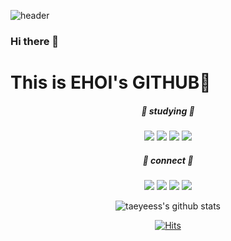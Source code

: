 
![header](https://capsule-render.vercel.app/api?type=Slice&animation=fadeIn&color=auto&width=1000&height=200&section=header&text=EHOI%20development%20work&fontColor=000000&fontSize=60)


### Hi there 👋
This is EHOI's GITHUB🐬
=============



<!--
**taeyeess/taeyeess** is a ✨ _special_ ✨ repository because its `README.md` (this file) appears on your GitHub profile.

Here are some ideas to get you started:
-->
<div align="center">

##### 📑 studying 📑
<img src="https://img.shields.io/badge/Html-E34F26?style=flat-square&logo=Html5&logoColor=white"/> <img src="https://img.shields.io/badge/Css-1572B6?style=flat-square&logo=Css3&logoColor=white"/> <img src="https://img.shields.io/badge/Javascript-F7DF1E?style=flat-square&logo=Javascript&logoColor=white"/> <img src="https://img.shields.io/badge/React-61DAFB?style=flat-square&logo=React&logoColor=white"/>

##### 📱 connect 📱 
<img src="https://img.shields.io/badge/GitHub-181717?style=flat-square&logo=GitHub&logoColor=white"/> <img src="https://img.shields.io/badge/Git-F05032?style=flat-square&logo=Git&logoColor=white"/> <img src="https://img.shields.io/badge/Gmail-EA4335?style=flat-square&logo=Gmail&logoColor=white"/> <img src="https://img.shields.io/badge/Instagram-E4405F?style=flat-square&logo=Instagram&logoColor=white"/>
  


![taeyeess's github stats](https://github-readme-stats.vercel.app/api?username=taeyeess&show_icons=true)

[![Hits](https://hits.seeyoufarm.com/api/count/incr/badge.svg?url=https%3A%2F%2Fgithub.com%2Ftaeyeess&count_bg=%2331C5FF&title_bg=%23000000&icon=ghostery.svg&icon_color=%23FFFFFF&title=hits&edge_flat=false)](https://hits.seeyoufarm.com)
  </div>

<!-- 
- 🔭 I’m currently working on ... 
- 🌱 I’m currently learning ...
- 👯 I’m looking to collaborate on ...
- 🤔 I’m looking for help with ...
- 💬 Ask me about ...
- 📫 How to reach me: ...
- 😄 Pronouns: ...
- ⚡ Fun fact: ... -->

